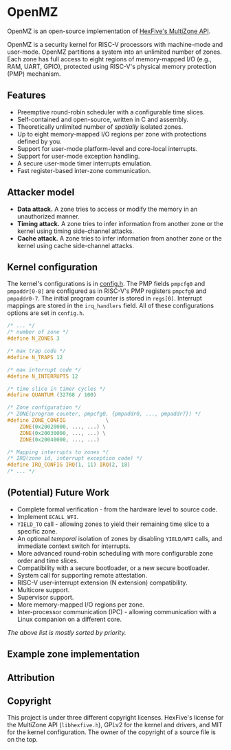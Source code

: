 # OpenMZ 
OpenMZ is an open-source implementation of [HexFive's MultiZone API](https://github.com/hex-five/multizone-api). 

OpenMZ is a security kernel for RISC-V processors with machine-mode and user-mode. OpenMZ partitions a system into an unlimited number of zones. Each zone has full access to eight regions of memory-mapped I/O (e.g., RAM, UART, GPIO), protected using RISC-V's physical memory protection (PMP) mechanism.

## Features
- Preemptive round-robin scheduler with a configurable time slices.
- Self-contained and open-source, written in C and assembly.
- Theoretically unlimited number of *spatially* isolated zones.
- Up to eight memory-mapped I/O regions per zone with protections defined by you.
- Support for user-mode platform-level and core-local interrupts.
- Support for user-mode exception handling.
- A secure user-mode timer interrupts emulation.
- Fast register-based inter-zone communication.

## Attacker model
- **Data attack.** A zone tries to access or modify the memory in an unauthorized manner.
- **Timing attack.** A zone tries to infer information from another zone or the kernel using timing side-channel attacks.
- **Cache attack.** A zone tries to infer information from another zone or the kernel using cache side-channel attacks.

## Kernel configuration
The kernel's configurations is in [config.h](openmz/config.h). The PMP fields `pmpcfg0` and `pmpaddr[0-8]` are configured as in RISC-V's PMP registers `pmpcfg0` and `pmpaddr0-7`. The initial program counter is stored in `regs[0]`. Interrupt mappings are stored in the `irq_handlers` field. All of these configurations options are set in `config.h`.
```C
/* ... */
/* number of zone */
#define N_ZONES 3 

/* max trap code */
#define N_TRAPS 12

/* max interrupt code */
#define N_INTERRUPTS 12

/* time slice in timer cycles */
#define QUANTUM (32768 / 100)

/* Zone configuration */
/* ZONE(program counter, pmpcfg0, {pmpaddr0, ..., pmpaddr7}) */
#define ZONE_CONFIG             \
    ZONE(0x20020000, ..., ...) \
    ZONE(0x20030000, ..., ...) \
    ZONE(0x20040000, ..., ...)

/* Mapping interrupts to zones */
/* IRQ(zone id, interrupt exception code) */
#define IRQ_CONFIG IRQ(1, 11) IRQ(2, 18)
/* ... */
```

## (Potential) Future Work
- Complete formal verification - from the hardware level to source code.
- Implement `ECALL_WFI`.
- `YIELD_TO` call - allowing zones to yield their remaining time slice to a specific zone.
- An optional *temporal* isolation of zones by disabling `YIELD/WFI` calls, and immediate context switch for interrupts.
- More advanced round-robin scheduling with more configurable zone order and time slices.
- Compatibility with a secure bootloader, or a new secure bootloader.
- System call for supporting remote attestation.
- RISC-V user-interrupt extension (N extension) compatibility.
- Multicore support.
- Supervisor support.
- More memory-mapped I/O regions per zone.
- Inter-processor communication (IPC) - allowing communication with a Linux companion on a different core.

*The above list is mostly sorted by priority.*
## Example zone implementation

## Attribution

## Copyright

This project is under three different copyright licenses. HexFive's license for the MultiZone API (`libhexfive.h`), GPLv2 for the kernel and drivers, and MIT for the kernel configuration. The owner of the copyright of a source file is on the top.
